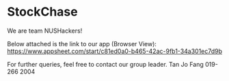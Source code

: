 # StockChase

We are team NUSHackers!

Below attached is the link to our app (Browser View):
https://www.appsheet.com/start/c81ed0a0-b465-42ac-9fb1-34a301ec7d9b

For further queries, feel free to contact our group leader.
Tan Jo Fang 019-266 2004
